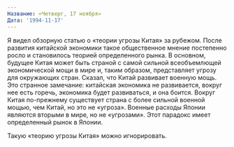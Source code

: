 ```yaml
---
Название: «Четверг, 17 ноября»
Дата: '1994-11-17'
---
```


Я видел обзорную статью о «теории угрозы Китая» за рубежом. После развития китайской экономики такое общественное мнение постепенно росло и становилось теорией определенного рынка. В основном, будущее Китая может быть страной с самой сильной всеобъемлющей экономической мощи в мире и, таким образом, представляет угрозу для окружающих стран. Сказал, что Китай развивает военную мощь. Это странное замечание: китайская экономика не развивается, вокруг нее есть горечь, экономика будет развиваться, и она боится. Вокруг Китая по-прежнему существует страна с более сильной военной мощью, чем Китай, но это не «угроза». Военные расходы Японии являются вторыми в мире, но не «угрозами». Этот парадокс имеет определенный рынок в Японии.

Такую «теорию угрозы Китая» можно игнорировать.

